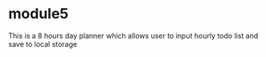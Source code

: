 # module5

This is a 8 hours day planner which allows user to input hourly todo list and save to local storage